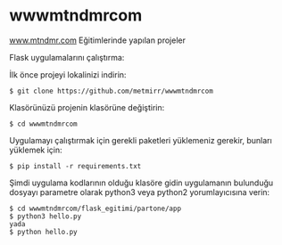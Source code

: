 # wwwmtndmrcom
www.mtndmr.com Eğitimlerinde yapılan projeler


Flask uygulamalarını çalıştırma:
    
İlk önce projeyi lokalinizi indirin:
    
    $ git clone https://github.com/metmirr/wwwmtndmrcom
    
Klasörünüzü projenin klasörüne değiştirin:
    
    $ cd wwwmtndmrcom
    
Uygulamayı çalıştırmak için gerekli paketleri yüklemeniz gerekir, bunları yüklemek için:
    
    $ pip install -r requirements.txt 
    
Şimdi uygulama kodlarının olduğu klasöre gidin uygulamanın bulunduğu dosyayı parametre olarak python3 veya python2 yorumlayıcısına verin:
    
    $ cd wwwmtndmrcom/flask_egitimi/partone/app
    $ python3 hello.py
    yada
    $ python hello.py
